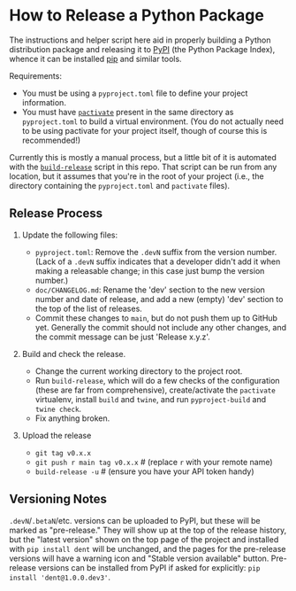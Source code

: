 How to Release a Python Package
===============================

The instructions and helper script here aid in properly building a Python
distribution package and releasing it to [PyPI][] (the Python Package
Index), whence it can be installed [pip] and similar tools.

Requirements:
- You must be using a `pyproject.toml` file to define your project
  information.
- You must have [`pactivate`] present in the same directory as
  `pyproject.toml` to build a virtual environment. (You do not actually
  need to be using pactivate for your project itself, though of course this
  is recommended!)

Currently this is mostly a manual process, but a little bit of it is
automated with the [`build-release`](./build-release) script in this repo.
That script can be run from any location, but it assumes that you're in the
root of your project (i.e., the directory containing the `pyproject.toml`
and `pactivate` files).


Release Process
---------------

1. Update the following files:
   - `pyproject.toml`: Remove the `.devN` suffix from the version number.
     (Lack of a `.devN` suffix indicates that a developer didn't add it
     when making a releasable change; in this case just bump the version
     number.)
   - `doc/CHANGELOG.md`: Rename the 'dev' section to the new version number
     and date of release, and add a new (empty) 'dev' section to the top of
     the list of releases.
   - Commit these changes to `main`, but do not push them up to GitHub yet.
     Generally the commit should not include any other changes, and the
     commit message can be just 'Release x.y.z'.

2. Build and check the release.
   - Change the current working directory to the project root.
   - Run `build-release`, which will do a few checks of the configuration
     (these are far from comprehensive), create/activate the `pactivate`
     virtualenv, install `build` and `twine`, and run `pyproject-build`
     and `twine check`.
   - Fix anything broken.

3. Upload the release
   - `git tag v0.x.x`
   - `git push r main tag v0.x.x`   # (replace `r` with your remote name)
   - `build-release -u`             # (ensure you have your API token handy)


Versioning Notes
----------------

`.devN`/`.betaN`/etc. versions can be uploaded to PyPI, but these will be
marked as "pre-release." They will show up at the top of the release
history, but the "latest version" shown on the top page of the project and
installed with `pip install dent` will be unchanged, and the pages for the
pre-release versions will have a warning icon and "Stable version
available" button. Pre-release versions can be installed from PyPI if asked
for explicitly: `pip install 'dent@1.0.0.dev3'`.



<!-------------------------------------------------------------------->
[PyPI]: https://pypi.org/
[`pactivate`]: https://github.com/cynic-net/pactivate
[pip]: https://pypi.org/project/pip/
